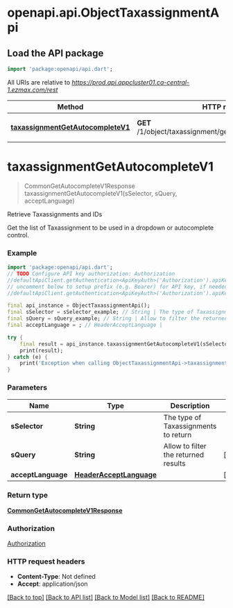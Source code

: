# openapi.api.ObjectTaxassignmentApi

## Load the API package
```dart
import 'package:openapi/api.dart';
```

All URIs are relative to *https://prod.api.appcluster01.ca-central-1.ezmax.com/rest*

Method | HTTP request | Description
------------- | ------------- | -------------
[**taxassignmentGetAutocompleteV1**](ObjectTaxassignmentApi.md#taxassignmentgetautocompletev1) | **GET** /1/object/taxassignment/getAutocomplete/{sSelector} | Retrieve Taxassignments and IDs


# **taxassignmentGetAutocompleteV1**
> CommonGetAutocompleteV1Response taxassignmentGetAutocompleteV1(sSelector, sQuery, acceptLanguage)

Retrieve Taxassignments and IDs

Get the list of Taxassignment to be used in a dropdown or autocomplete control.

### Example
```dart
import 'package:openapi/api.dart';
// TODO Configure API key authorization: Authorization
//defaultApiClient.getAuthentication<ApiKeyAuth>('Authorization').apiKey = 'YOUR_API_KEY';
// uncomment below to setup prefix (e.g. Bearer) for API key, if needed
//defaultApiClient.getAuthentication<ApiKeyAuth>('Authorization').apiKeyPrefix = 'Bearer';

final api_instance = ObjectTaxassignmentApi();
final sSelector = sSelector_example; // String | The type of Taxassignments to return
final sQuery = sQuery_example; // String | Allow to filter the returned results
final acceptLanguage = ; // HeaderAcceptLanguage | 

try {
    final result = api_instance.taxassignmentGetAutocompleteV1(sSelector, sQuery, acceptLanguage);
    print(result);
} catch (e) {
    print('Exception when calling ObjectTaxassignmentApi->taxassignmentGetAutocompleteV1: $e\n');
}
```

### Parameters

Name | Type | Description  | Notes
------------- | ------------- | ------------- | -------------
 **sSelector** | **String**| The type of Taxassignments to return | 
 **sQuery** | **String**| Allow to filter the returned results | [optional] 
 **acceptLanguage** | [**HeaderAcceptLanguage**](.md)|  | [optional] 

### Return type

[**CommonGetAutocompleteV1Response**](CommonGetAutocompleteV1Response.md)

### Authorization

[Authorization](../README.md#Authorization)

### HTTP request headers

 - **Content-Type**: Not defined
 - **Accept**: application/json

[[Back to top]](#) [[Back to API list]](../README.md#documentation-for-api-endpoints) [[Back to Model list]](../README.md#documentation-for-models) [[Back to README]](../README.md)

